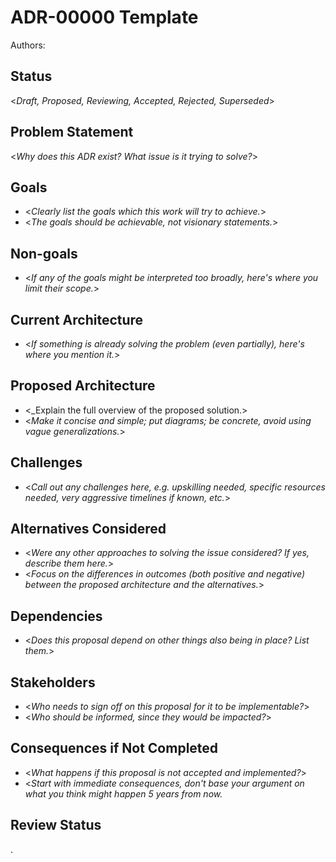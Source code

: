 # ADR-00000 Template

Authors: 


## Status

&lt;_Draft, Proposed, Reviewing, Accepted, Rejected, Superseded_> 


## Problem Statement

&lt;_Why does this ADR exist? What issue is it trying to solve?_>


## Goals

* &lt;_Clearly list the goals which this work will try to achieve._>
* &lt;_The goals should be achievable, not visionary statements._>


## Non-goals

* &lt;_If any of the goals might be interpreted too broadly, here's where you limit their scope._>


## Current Architecture

* &lt;_If something is already solving the problem (even partially), here's where you mention it._>


## Proposed Architecture

* &lt;_Explain the full overview of the proposed solution.>
* &lt;_Make it concise and simple; put diagrams; be concrete, avoid using vague generalizations._>


## Challenges

* &lt;_Call out any challenges here, e.g. upskilling needed, specific resources needed, very aggressive timelines if known, etc._>


## Alternatives Considered

* &lt;_Were any other approaches to solving the issue considered? If yes, describe them here._>
* &lt;_Focus on the differences in outcomes (both positive and negative) between the proposed architecture and the alternatives._>


## Dependencies

* &lt;_Does this proposal depend on other things also being in place? List them._>


## Stakeholders

* &lt;_Who needs to sign off on this proposal for it to be implementable?_>
* &lt;_Who should be informed, since they would be impacted?_>


## Consequences if Not Completed

* &lt;_What happens if this proposal is not accepted and implemented?_>
* &lt;_Start with immediate consequences, don't base your argument on what you think might happen 5 years from now._


## Review Status

.

